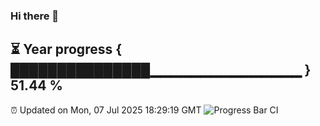 ### Hi there 👋
⏳ Year progress { ███████████████▁▁▁▁▁▁▁▁▁▁▁▁▁▁▁ } 51.44 %
---
⏰ Updated on Mon, 07 Jul 2025 18:29:19 GMT
![Progress Bar CI](https://github.com/liununu/liununu/workflows/Progress%20Bar%20CI/badge.svg)
